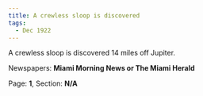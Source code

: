 ```yaml
---  
title: A crewless sloop is discovered  
tags:  
  - Dec 1922  
---  
```

  
A crewless sloop is discovered 14 miles off Jupiter.  
  
Newspapers: **Miami Morning News or The Miami Herald**  
  
Page: **1**, Section: **N/A** 
